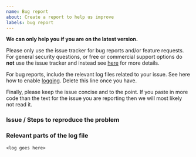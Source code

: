 ```yaml
---
name: Bug report
about: Create a report to help us improve
labels: bug report
---
```


**We can only help you if you are on the latest version.**

Please only use the issue tracker for bug reports and/or feature requests. For general security questions, or free or commercial support options do __not__ use the issue tracker and instead see [here](https://identity-server.readthedocs.io//en/latest/intro/support.html) for more details.

For bug reports,  include the relevant log files related to your issue. See here how to enable [logging](https://identity-server.readthedocs.io/en/latest/topics/logging.html). Delete this line once you have.

Finally, please keep the issue concise and to the point. If you paste in more code than the text for the issue you are reporting then we will most likely not read it. 

### Issue / Steps to reproduce the problem



### Relevant parts of the log file

```
<log goes here>
```